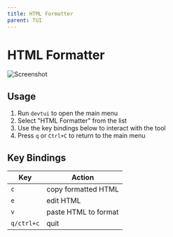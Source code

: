 ```yaml
---
title: HTML Formatter
parent: TUI
---
```


# HTML Formatter

![Screenshot](/assets/img/tui/html.png)

## Usage

1. Run `devtui` to open the main menu
2. Select "HTML Formatter" from the list
3. Use the key bindings below to interact with the tool
4. Press `q` or `Ctrl+C` to return to the main menu

## Key Bindings

| Key | Action |
|-----|--------|
| `c` | copy formatted HTML |
| `e` | edit HTML |
| `v` | paste HTML to format |
| `q/ctrl+c` | quit |



